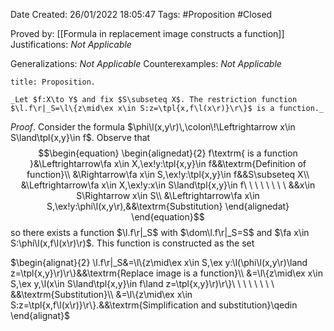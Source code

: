 <div class="topSpace"></div>

Date Created: 26/01/2022 18:05:47
Tags: #Proposition #Closed 

Proved by: [[Formula in replacement image constructs a function]]
Justifications: _Not Applicable_

Generalizations: _Not Applicable_
Counterexamples: _Not Applicable_

``` ad-Proposition
title: Proposition.

_Let $f:X\to Y$ and fix $S\subseteq X$. The restriction function $\l.f\r|_S=\l\{z\mid\ex x\in S:z=\tpl{x,f\l(x\r)}\r\}$ is a function._

```

_Proof_. Consider the formula $\phi\l(x,y\r)\,\colon\!\Leftrightarrow x\in S\land\tpl{x,y}\in f$. Observe that
$$\begin{equation}
    \begin{alignedat}{2}
        f\textrm{ is a function }&\Leftrightarrow\fa x\in X,\ex!y:\tpl{x,y}\in f&&\textrm{Definition of function}\\
        &\Rightarrow\fa x\in S,\ex!y:\tpl{x,y}\in f&&S\subseteq X\\
        &\Leftrightarrow\fa x\in X,\ex!y:x\in S\land\tpl{x,y}\in f\ \ \ \ \ \ \ \ &&x\in S\Rightarrow x\in S\\
        &\Leftrightarrow\fa x\in S,\ex!y:\phi\l(x,y\r),&&\textrm{Substitution}
    \end{alignedat}
\end{equation}$$
so there exists a function $\l.f\r|_S$ with $\dom\l.f\r|_S=S$ and $\fa x\in S:\phi\l(x,f\l(x\r)\r)$. This function is constructed as the set

$\begin{alignat}{2}
    \l.f\r|_S&=\l\{z\mid\ex x\in S,\ex y:\l(\phi\l(x,y\r)\land z=\tpl{x,y}\r)\r\}&&\textrm{Replace image is a function}\\
    &=\l\{z\mid\ex x\in S,\ex y,\l(x\in S\land\tpl{x,y}\in f\land z=\tpl{x,y}\r)\r\}\ \ \ \ \ \ \ \ &&\textrm{Substitution}\\
    &=\l\{z\mid\ex x\in S:z=\tpl{x,f\l(x\r)}\r\}.&&\textrm{Simplification and substitution}\qedin
\end{alignat}$
